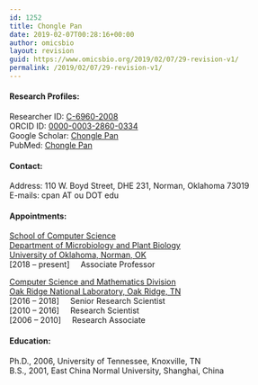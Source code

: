 ```yaml
---
id: 1252
title: Chongle Pan
date: 2019-02-07T00:28:16+00:00
author: omicsbio
layout: revision
guid: https://www.omicsbio.org/2019/02/07/29-revision-v1/
permalink: /2019/02/07/29-revision-v1/
---
```

#### Research Profiles:

Researcher ID: [C-6960-2008  
](http://www.researcherid.com/rid/C-6960-2008) ORCID ID: [0000-0003-2860-0334  
](http://orcid.org/0000-0003-2860-0334) Google Scholar: [Chongle Pan  
](https://scholar.google.com/citations?user=m2ORdeYAAAAJ&hl=en) PubMed: [Chongle Pan](https://www.ncbi.nlm.nih.gov/pubmed?cmd=PureSearch&term=Chongle+Pan+[Author])

#### Contact:

Address: 110 W. Boyd Street, DHE 231, Norman, Oklahoma 73019  
E-mails: cpan AT ou DOT edu

#### Appointments:

[School of Computer Science](http://www.ou.edu/coe/cs)  
[Department of Microbiology and Plant Biology](http://www.ou.edu/cas/mpbio)  
[University of Oklahoma, Norman, OK](http://www.ou.edu/)  
[2018 &#8211; present]     Associate Professor

[Computer Science and Mathematics Division](http://www.csm.ornl.gov/)  
[Oak Ridge National Laboratory, Oak Ridge, TN](https://www.ornl.gov/)  
[2016 &#8211; 2018]     Senior Research Scientist  
[2010 &#8211; 2016]     Research Scientist  
[2006 &#8211; 2010]     Research Associate

#### Education:

Ph.D., 2006, University of Tennessee, Knoxville, TN  
B.S., 2001, East China Normal University, Shanghai, China